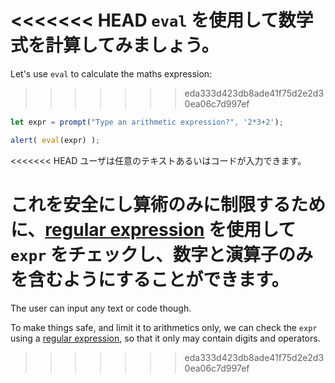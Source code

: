 <<<<<<< HEAD
`eval` を使用して数学式を計算してみましょう。
=======
Let's use `eval` to calculate the maths expression:
>>>>>>> eda333d423db8ade41f75d2e2d30ea06c7d997ef

```js demo run
let expr = prompt("Type an arithmetic expression?", '2*3+2');

alert( eval(expr) );
```

<<<<<<< HEAD
ユーザは任意のテキストあるいはコードが入力できます。

これを安全にし算術のみに制限するために、[regular expression](info:regular-expressions) を使用して `expr` をチェックし、数字と演算子のみを含むようにすることができます。
=======
The user can input any text or code though.

To make things safe, and limit it to arithmetics only, we can check the `expr` using a [regular expression](info:regular-expressions), so that it only may contain digits and operators.
>>>>>>> eda333d423db8ade41f75d2e2d30ea06c7d997ef
